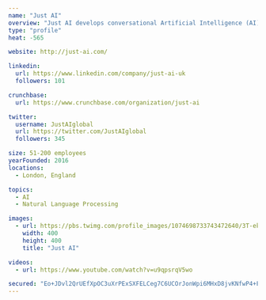 ```yaml
---
name: "Just AI"
overview: "Just AI develops conversational Artificial Intelligence (AI) technologies empowering a dialogue between a human and a machine."
type: "profile"
heat: -565

website: http://just-ai.com/

linkedin:
  url: https://www.linkedin.com/company/just-ai-uk
  followers: 101

crunchbase:
  url: https://www.crunchbase.com/organization/just-ai

twitter:
  username: JustAIglobal
  url: https://twitter.com/JustAIglobal
  followers: 345

size: 51-200 employees
yearFounded: 2016
locations:
  - London, England

topics:
  - AI
  - Natural Language Processing

images:
  - url: https://pbs.twimg.com/profile_images/1074698733743472640/3T-ekJ8F_400x400.jpg
    width: 400
    height: 400
    title: "Just AI"

videos:
  - url: https://www.youtube.com/watch?v=u9qpsrqV5wo

secured: "Eo+JDvl2QrUEfXpOC3uXrPExSXFELCeg7C6UCOrJonWpi6MHxD8jvKNfwP4+FDlc/2MeHnBst4dwZQqIknkVSAmYfHoP6ySTqJPZK3Z+F0v29YE2Uavym9gaDOHn8+ipa1lP6HGeJIZA+VSHO0+pJnYtLzUcL33nW47VLoKYAm3zUVQOlsnqmoaTpqblbsKzthxQPaGMP9XreO/zS836ZdpvJx1BuWQfxI7mEj+gQHuLsKv9HKyrm0TGEToRQ9G7P+slCVLbgvTb23ce98tzDhFigDUJ1krQw5LHnWn0mT2+Ic4xekf4o1NyotYe1AAw;6AKffMYrrUZrprby02afKw=="
---
```


